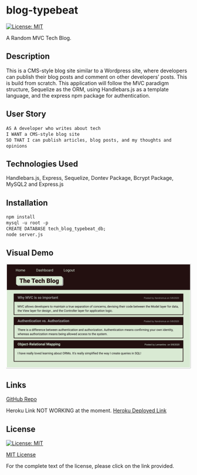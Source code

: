 # blog-typebeat

[![License: MIT](https://img.shields.io/badge/License-MIT-yellow.svg)](https://opensource.org/licenses/MIT)


A Random MVC Tech Blog. 


## Description 

This is a CMS-style blog site similar to a Wordpress site, where developers can publish their blog posts and comment on other developers’ posts. This is build from scratch. This application will follow the MVC paradigm structure, Sequelize as the ORM, using Handlebars.js as a template language, and the express npm package for authentication.


## User Story
```
AS A developer who writes about tech
I WANT a CMS-style blog site
SO THAT I can publish articles, blog posts, and my thoughts and opinions
```

## Technologies Used

Handlebars.js, Express, Sequelize, Dontev Package, Bcrypt Package, MySQL2 and Express.js


## Installation
```
npm install
mysql -u root -p
CREATE DATABASE tech_blog_typebeat_db;
node server.js
```

## Visual Demo

![Visual here](./assets/ssTech-Blog.PNG)


## Links

[GitHub Repo](https://github.com/kitkatt17/blog-typebeat)

Heroku Link NOT WORKING at the moment.
[Heroku Deployed Link]()

## License

[![License: MIT](https://img.shields.io/badge/License-MIT-yellow.svg)](https://opensource.org/licenses/MIT)
 
[MIT License](https://opensource.org/license/mit-0/)
 
For the complete text of the license, please click on the link provided.